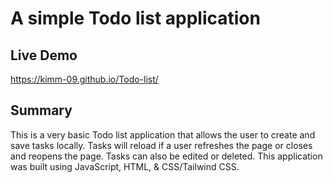 # A simple Todo  list application
## Live Demo
https://kimm-09.github.io/Todo-list/

## Summary
This is a very basic Todo list application that allows the user to create and save tasks locally. 
Tasks will reload if a user refreshes the page or closes and reopens the page.
Tasks can also be edited or deleted.
This application was built using JavaScript, HTML, & CSS/Tailwind CSS.